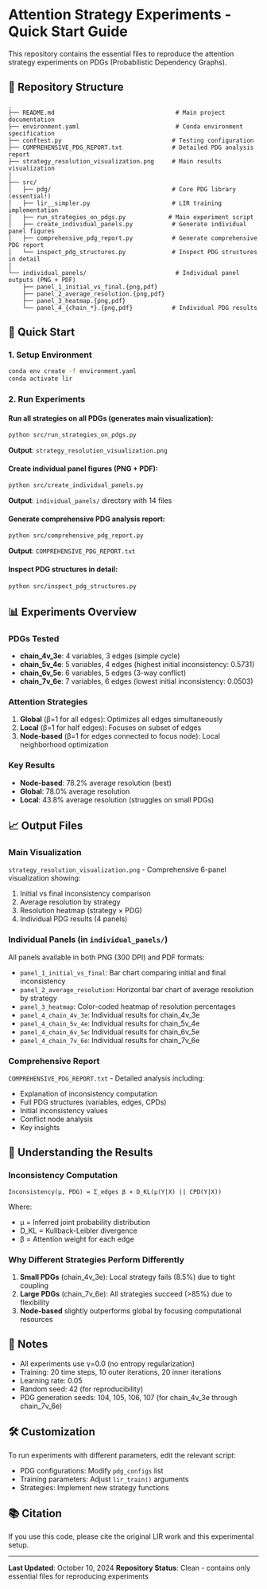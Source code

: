 # Attention Strategy Experiments - Quick Start Guide

This repository contains the essential files to reproduce the attention strategy experiments on PDGs (Probabilistic Dependency Graphs).

## 📁 Repository Structure

```
.
├── README.md                                  # Main project documentation
├── environment.yaml                           # Conda environment specification
├── conftest.py                               # Testing configuration
├── COMPREHENSIVE_PDG_REPORT.txt              # Detailed PDG analysis report
├── strategy_resolution_visualization.png     # Main results visualization
│
├── src/
│   ├── pdg/                                  # Core PDG library (essential!)
│   ├── lir__simpler.py                       # LIR training implementation
│   ├── run_strategies_on_pdgs.py            # Main experiment script
│   ├── create_individual_panels.py           # Generate individual panel figures
│   ├── comprehensive_pdg_report.py           # Generate comprehensive PDG report
│   └── inspect_pdg_structures.py             # Inspect PDG structures in detail
│
└── individual_panels/                         # Individual panel outputs (PNG + PDF)
    ├── panel_1_initial_vs_final.{png,pdf}
    ├── panel_2_average_resolution.{png,pdf}
    ├── panel_3_heatmap.{png,pdf}
    └── panel_4_{chain_*}.{png,pdf}           # Individual PDG results
```

## 🚀 Quick Start

### 1. Setup Environment

```bash
conda env create -f environment.yaml
conda activate lir
```

### 2. Run Experiments

#### Run all strategies on all PDGs (generates main visualization):
```bash
python src/run_strategies_on_pdgs.py
```
**Output**: `strategy_resolution_visualization.png`

#### Create individual panel figures (PNG + PDF):
```bash
python src/create_individual_panels.py
```
**Output**: `individual_panels/` directory with 14 files

#### Generate comprehensive PDG analysis report:
```bash
python src/comprehensive_pdg_report.py
```
**Output**: `COMPREHENSIVE_PDG_REPORT.txt`

#### Inspect PDG structures in detail:
```bash
python src/inspect_pdg_structures.py
```

## 📊 Experiments Overview

### PDGs Tested
- **chain_4v_3e**: 4 variables, 3 edges (simple cycle)
- **chain_5v_4e**: 5 variables, 4 edges (highest initial inconsistency: 0.5731)
- **chain_6v_5e**: 6 variables, 5 edges (3-way conflict)
- **chain_7v_6e**: 7 variables, 6 edges (lowest initial inconsistency: 0.0503)

### Attention Strategies
1. **Global** (β=1 for all edges): Optimizes all edges simultaneously
2. **Local** (β=1 for half edges): Focuses on subset of edges
3. **Node-based** (β=1 for edges connected to focus node): Local neighborhood optimization

### Key Results
- **Node-based**: 78.2% average resolution (best)
- **Global**: 78.0% average resolution
- **Local**: 43.8% average resolution (struggles on small PDGs)

## 📈 Output Files

### Main Visualization
`strategy_resolution_visualization.png` - Comprehensive 6-panel visualization showing:
1. Initial vs final inconsistency comparison
2. Average resolution by strategy
3. Resolution heatmap (strategy × PDG)
4. Individual PDG results (4 panels)

### Individual Panels (in `individual_panels/`)
All panels available in both PNG (300 DPI) and PDF formats:
- `panel_1_initial_vs_final`: Bar chart comparing initial and final inconsistency
- `panel_2_average_resolution`: Horizontal bar chart of average resolution by strategy
- `panel_3_heatmap`: Color-coded heatmap of resolution percentages
- `panel_4_chain_4v_3e`: Individual results for chain_4v_3e
- `panel_4_chain_5v_4e`: Individual results for chain_5v_4e
- `panel_4_chain_6v_5e`: Individual results for chain_6v_5e
- `panel_4_chain_7v_6e`: Individual results for chain_7v_6e

### Comprehensive Report
`COMPREHENSIVE_PDG_REPORT.txt` - Detailed analysis including:
- Explanation of inconsistency computation
- Full PDG structures (variables, edges, CPDs)
- Initial inconsistency values
- Conflict node analysis
- Key insights

## 🔬 Understanding the Results

### Inconsistency Computation
```
Inconsistency(μ, PDG) = Σ_edges β × D_KL(μ(Y|X) || CPD(Y|X))
```

Where:
- μ = Inferred joint probability distribution
- D_KL = Kullback-Leibler divergence
- β = Attention weight for each edge

### Why Different Strategies Perform Differently
1. **Small PDGs** (chain_4v_3e): Local strategy fails (8.5%) due to tight coupling
2. **Large PDGs** (chain_7v_6e): All strategies succeed (>85%) due to flexibility
3. **Node-based** slightly outperforms global by focusing computational resources

## 📝 Notes

- All experiments use γ=0.0 (no entropy regularization)
- Training: 20 time steps, 10 outer iterations, 20 inner iterations
- Learning rate: 0.05
- Random seed: 42 (for reproducibility)
- PDG generation seeds: 104, 105, 106, 107 (for chain_4v_3e through chain_7v_6e)

## 🛠️ Customization

To run experiments with different parameters, edit the relevant script:
- PDG configurations: Modify `pdg_configs` list
- Training parameters: Adjust `lir_train()` arguments
- Strategies: Implement new strategy functions

## 📚 Citation

If you use this code, please cite the original LIR work and this experimental setup.

---

**Last Updated**: October 10, 2024
**Repository Status**: Clean - contains only essential files for reproducing experiments

